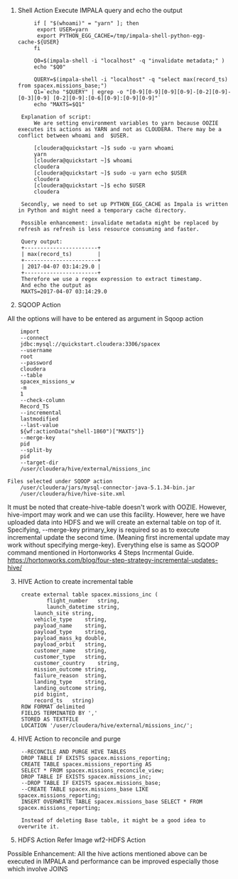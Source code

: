 1) Shell Action
		Execute IMPALA query and echo the output

			if [ "$(whoami)" = "yarn" ]; then
			 export USER=yarn
			 export PYTHON_EGG_CACHE=/tmp/impala-shell-python-egg-cache-${USER}
			fi

			Q0=$(impala-shell -i "localhost" -q "invalidate metadata;" )
			echo "$Q0"

			QUERY=$(impala-shell -i "localhost" -q "select max(record_ts) from spacex.missions_base;") 
			Q1=`echo "$QUERY" | egrep -o "[0-9][0-9][0-9][0-9]-[0-2][0-9]-[0-3][0-9] [0-2][0-9]:[0-6][0-9]:[0-9][0-9]"`
			echo "MAXTS=$Q1"

		Explanation of script:
			We are setting environment variables to yarn because OOZIE executes its actions as YARN and not as CLOUDERA. There may be a conflict between whoami and  $USER.

			[cloudera@quickstart ~]$ sudo -u yarn whoami
			yarn
			[cloudera@quickstart ~]$ whoami
			cloudera
			[cloudera@quickstart ~]$ sudo -u yarn echo $USER
			cloudera
			[cloudera@quickstart ~]$ echo $USER
			cloudera

		Secondly, we need to set up PYTHON_EGG_CACHE as Impala is written in Python and might need a temporary cache directory.

		Possible enhancement: invalidate metadata might be replaced by refresh as refresh is less resource consuming and faster.

		Query output:
		+-----------------------+
		| max(record_ts)        |
		+-----------------------+
		| 2017-04-07 03:14:29.0 |
		+-----------------------+
		Therefore we use a regex expression to extract timestamp. 
		And echo the output as 
		MAXTS=2017-04-07 03:14:29.0

2) SQOOP Action

All the options will have to be entered as argument in Sqoop action

		import
		--connect
		jdbc:mysql://quickstart.cloudera:3306/spacex
		--username
		root
		--password
		cloudera
		--table
		spacex_missions_w
		-m
		1
		--check-column
		Record_TS
		--incremental
		lastmodified
		--last-value
		${wf:actionData("shell-1860")["MAXTS"]}
		--merge-key
		pid
		--split-by
		pid
		--target-dir
		/user/cloudera/hive/external/missions_inc

	Files selected under SQOOP action
		/user/cloudera/jars/mysql-connector-java-5.1.34-bin.jar
		/user/cloudera/hive/hive-site.xml


It must be noted that create-hive-table doesn't work with OOZIE. However, hive-import may work and we can use this facility. However, here we have uploaded data into HDFS and we will create an external table on top of it. Specifying, --merge-key primary_key is required so as to execute incremental update the second time. (Meaning first incremental update may work without specifying merge-key). Everything else is same as SQOOP command mentioned in Hortonworks 4 Steps Incrmental Guide. https://hortonworks.com/blog/four-step-strategy-incremental-updates-hive/

3) HIVE Action to create incremental table

		create external table spacex.missions_inc (
				flight_number	string,
				launch_datetime	string,	
			launch_site	string,	
			vehicle_type	string,
			payload_name	string,	
			payload_type	string,	
			payload_mass_kg	double,	
			payload_orbit	string,	
			customer_name	string,	
			customer_type	string,	
			customer_country	string,	
			mission_outcome	string,
			failure_reason	string,	
			landing_type	string,	
			landing_outcome	string,	
			pid	bigint,	
			record_ts	string)
		ROW FORMAT delimited
		FIELDS TERMINATED BY ','
		STORED AS TEXTFILE
		LOCATION '/user/cloudera/hive/external/missions_inc/';

4) HIVE Action to reconcile and purge

		--RECONCILE AND PURGE HIVE TABLES
		DROP TABLE IF EXISTS spacex.missions_reporting;
		CREATE TABLE spacex.missions_reporting AS
		SELECT * FROM spacex.missions_reconcile_view;
		DROP TABLE IF EXISTS spacex.missions_inc;
		--DROP TABLE IF EXISTS spacex.missions_base;
		--CREATE TABLE spacex.missions_base LIKE spacex.missions_reporting;
		INSERT OVERWRITE TABLE spacex.missions_base SELECT * FROM spacex.missions_reporting;	

		Instead of deleting Base table, it might be a good idea to overwrite it.

5) HDFS Action
		Refer Image wf2-HDFS Action

Possible Enhancement: All the hive actions mentioned above can be executed in IMPALA and performance can be improved especially those which involve JOINS

